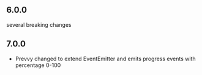## 6.0.0

several breaking changes

## 7.0.0

* Prevvy changed to extend EventEmitter and emits progress events with percentage 0-100